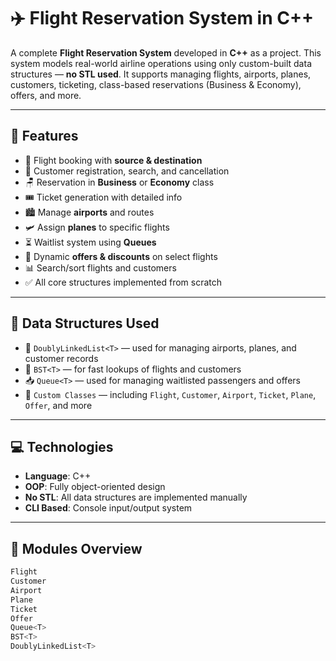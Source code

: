 # ✈️ Flight Reservation System in C++

A complete **Flight Reservation System** developed in **C++** as a  project. This system models real-world airline operations using only custom-built data structures — **no STL used**. It supports managing flights, airports, planes, customers, ticketing, class-based reservations (Business & Economy), offers, and more.

---

## 🔧 Features

- 🛫 Flight booking with **source & destination**
- 🧍 Customer registration, search, and cancellation
- 🪑 Reservation in **Business** or **Economy** class
- 🎟️ Ticket generation with detailed info
- 🏙️ Manage **airports** and routes
- 🛩️ Assign **planes** to specific flights
- ⏳ Waitlist system using **Queues**
- 🌟 Dynamic **offers & discounts** on select flights
- 📊 Search/sort flights and customers
- ✅ All core structures implemented from scratch

---

## 🧱 Data Structures Used

- 🔁 `DoublyLinkedList<T>` — used for managing airports, planes, and customer records  
- 🌳 `BST<T>` — for fast lookups of flights and customers  
- 📥 `Queue<T>` — used for managing waitlisted passengers and offers  
- 🧾 `Custom Classes` — including `Flight`, `Customer`, `Airport`, `Ticket`, `Plane`, `Offer`, and more  

---

## 💻 Technologies

- **Language**: C++  
- **OOP**: Fully object-oriented design  
- **No STL**: All data structures are implemented manually  
- **CLI Based**: Console input/output system  

---

## 📁 Modules Overview

```cpp
Flight
Customer
Airport
Plane
Ticket
Offer
Queue<T>
BST<T>
DoublyLinkedList<T>
